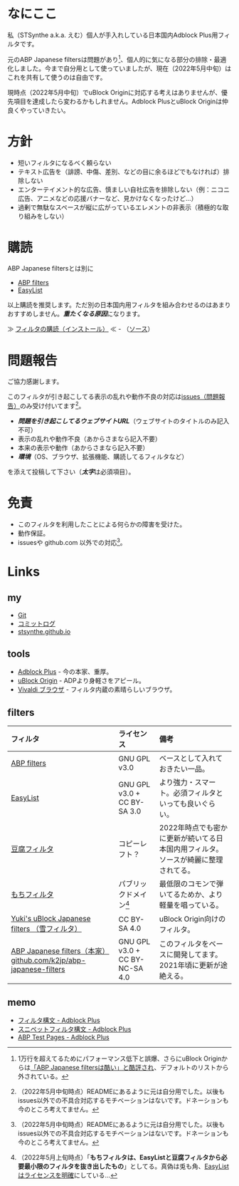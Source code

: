 # なにここ

私（STSynthe a.k.a. えむ）個人が手入れしている日本国内Adblock Plus用フィルタです。

元のABP Japanese filtersは問題があり[^1]、個人的に気になる部分の排除・最適化しました。今まで自分用として使っていましたが、現在（2022年5月中旬）はこれを共有して使うのは自由です。

現時点（2022年5月中旬）でuBlock Originに対応する考えはありませんが、優先項目を達成したら変わるかもしれません。Adblock PlusとuBlock Originは仲良くやっていきたい。

# 方針

* 短いフィルタになるべく頼らない
* テキスト広告を（誹謗、中傷、差別、などの目に余るほどでもなければ）排除しない
* エンターテイメント的な広告、慎ましい自社広告を排除しない（例：ニコニ広告、アニメなどの応援バナーなど、見かけなくなったけど…）
* 過剰で無駄なスペースが縦に広がっているエレメントの非表示（積極的な取り組みをしない）

# 購読

ABP Japanese filtersとは別に

* [ABP filters](https://github.com/abp-filters/abp-filters-anti-cv) 
* [EasyList](https://easylist.to) 

以上購読を推奨します。ただ別の日本国内用フィルタを組み合わせるのはあまりおすすめしません。***重たくなる原因***になります。

≫ <a href="abp:subscribe?location=https%3A%2F%2Fraw.githubusercontent.com%2FSTSynthe%2Fabp-japanese-filters%2Fmaster%2Fabpjf.txt">フィルタの購読（インストール）</a> ≪ - （[ソース](https://raw.githubusercontent.com/STSynthe/abp-japanese-filters/master/abpjf.txt)）

# 問題報告

ご協力感謝します。

このフィルタが引き起こしてる表示の乱れや動作不良の対応は[issues（問題報告）](https://github.com/STSynthe/abp-japanese-filters/issues)のみ受け付いてます[^2]。

- ***問題を引き起こしてるウェブサイトURL***（ウェブサイトのタイトルのみ記入不可）
- 表示の乱れや動作不良（あからさまなら記入不要）
- 本来の表示や動作（あからさまなら記入不要）
- ***環境***（OS、ブラウザ、拡張機能、購読してるフィルタなど）

を添えて投稿して下さい（***太字***は必須項目）。

# 免責

* このフィルタを利用したことによる何らかの障害を受けた。
* 動作保証。
* issuesや github.com 以外での対応[^2]。

# Links

## my

* [Git](https://github.com/STSynthe/abp-japanese-filters)
* [コミットログ](https://github.com/STSynthe/abp-japanese-filters/commits/master)
* [stsynthe.github.io](https://stsynthe.github.io/abp-japanese-filters/)

## tools

* [Adblock Plus](https://adblockplus.org/) - 今の本家、重厚。
* [uBlock Origin](https://ublockorigin.com/jp) - ADPより身軽さをアピール。
* [Vivaldi ブラウザ](https://vivaldi.com/ja/) - フィルタ内蔵の素晴らしいブラウザ。

## filters

| フィルタ | ライセンス | 備考 |
| :-- | :-- | :-- |
| [ABP filters](https://github.com/abp-filters/abp-filters-anti-cv)  | GNU GPL v3.0 | ベースとして入れておきたい一品。 |
| [EasyList](https://easylist.to)  | GNU GPL v3.0 + CC BY-SA 3.0 | より強力・スマート。必須フィルタといっても良いぐらい。 |
| [豆腐フィルタ](https://github.com/tofukko/filter) | コピーレフト？ | 2022年時点でも密かに更新が続いてる日本国内用フィルタ。ソースが綺麗に整理されてる。 |
| [もちフィルタ](https://eeii0a5l.github.io/mochifilter_homepage/mochi.html) | パブリックドメイン[^3] | 最低限のコモンで弾いてるためか、より軽量を唱っている。 |
| [Yuki's uBlock Japanese filters （雪フィルタ）](https://github.com/Yuki2718/adblock) | CC BY-SA 4.0 | uBlock Origin向けのフィルタ。 |
| [ABP Japanese filters（本家）github.com/k2jp/abp-japanese-filters](https://github.com/k2jp/abp-japanese-filters) | GNU GPL v3.0 + CC BY-NC-SA 4.0 | このフィルタをベースに開発してます。2021年頃に更新が途絶える。 |

## memo

* [フィルタ構文 - Adblock Plus](https://help.eyeo.com/adblockplus/how-to-write-filters)
* [スニペットフィルタ構文 - Adblock Plus](https://help.eyeo.com/adblockplus/snippet-filters-tutorial)
* [ABP Test Pages - Adblock Plus](https://testpages.adblockplus.org/)

[^1]: 1万行を超えてるためにパフォーマンス低下と誤爆、さらにuBlock Originからは[「ABP Japanese filtersは酷い」と酷評され](https://www.reddit.com/r/uBlockOrigin/comments/apby98/default_included_abp_japanese_filters_just_sucks/)、デフォルトのリストから外されている。
[^2]: （2022年5月中旬時点）READMEにあるように元は自分用でした。以後もissues以外での不具合対応するモチベーションはないです。ドネーションも今のところ考えてません。
[^3]: （2022年5月上旬時点）「**もちフィルタは、EasyListと豆腐フィルタから必要最小限のフィルタを抜き出したもの**」としてる。真偽は兎も角、[EasyListはライセンスを明確](https://easylist.to/pages/licence.html)にしている…